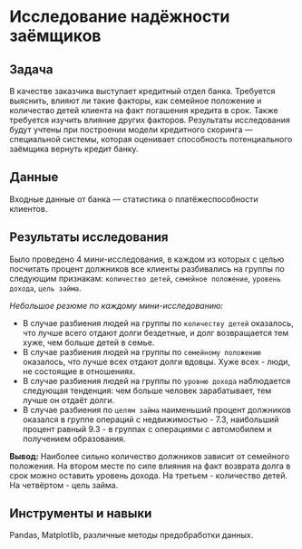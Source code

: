 # Исследование надёжности заёмщиков

## Задача

В качестве заказчика выступает кредитный отдел банка. Требуется выяснить, влияют ли такие факторы, как семейное положение и количество детей клиента на факт погашения кредита в срок. Также требуется изучить влияние других факторов. Результаты исследования будут учтены при построении модели кредитного скоринга — специальной системы, которая оценивает способность потенциального заёмщика вернуть кредит банку. 

## Данные

Входные данные от банка — статистика о платёжеспособности клиентов.

## Результаты исследования

Было проведено 4 мини-исследования, в каждом из которых с целью посчитать процент должников все клиенты разбивались на группы по следующим признакам: `количество детей`, `семейное положение`,
`уровень дохода`, `цель займа`.
    
*Небольшое резюме по каждому мини-исследованию:*
    
- В случае разбиения людей на группы по `количеству детей` оказалось, что лучше всего отдают долги бездетные, и долг возвращается тем хуже, чем больше детей в семье.
- В случае разбиения людей на группы по `семейному положению` оказалось, что лучше всех отдают долги вдовцы. Хуже всех - люди, не состоящие в отношениях. 
- В случае разбиения людей на группы по `уровню дохода` наблюдается следующая тенденция: чем больше человек зарабатывает, тем лучше он отдаёт долги.
- В случае разбиения по `целям займа` наименьший процент должников оказался в группе операций с недвижимостью - 7.3, наибольший процент равный 9.3 - в группах с операциями с автомобилем и получением образования. 

**Вывод:** Наиболее сильно количество должников зависит от семейного положения. На втором месте по силе влияния на факт возврата долга в срок можно оставить уровень дохода. На третьем - количество детей. На четвёртом - цель займа.

## Инструменты и навыки

Pandas, Matplotlib, различные методы предобработки данных.
